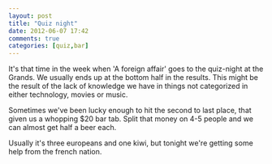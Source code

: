 ```yaml
---
layout: post
title: "Quiz night"
date: 2012-06-07 17:42
comments: true
categories: [quiz,bar]
---
```


It's that time in the week when 'A foreign affair' goes to the quiz-night at the Grands. We usually ends up at the bottom half in the results. This might be the result of the lack of knowledge we have in things not categorized in either technology, movies or music.

Sometimes we've been lucky enough to hit the second to last place, that given us a whopping $20 bar tab. Split that money on 4-5 people and we can almost get half a beer each.

Usually it's three europeans and one kiwi, but tonight we're getting some help from the french nation.